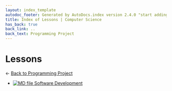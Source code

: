 ```yaml
---
layout: index_template
autodoc_footer: Generated by AutoDocs.index version 2.4.0 "start adding backlinks" ⓒ Starwort, 2020
title: Index of Lessons | Computer Science
has_back: true
back_link: ..
back_text: Programming Project
---
```


# **Lessons**

← [Back to Programming Project](..)

- [![MD file](https://img.icons8.com/windows/512/03dac6/regular-document.png) Software Development](./software_development.html)
